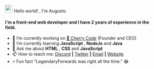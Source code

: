 <img src="https://media.giphy.com/media/hvRJCLFzcasrR4ia7z/giphy.gif" width="25px">  Hello world! , I'm Augusto

#### I'm a front-end web developer and I have 2 years of experience in the field.

- 🔭 I’m currently working on [🍒 Cherry Code](https://cherrycode.com.br)  (Founder and CEO)
- 🌱 I’m currently learning **JavaScript** , **NodeJs** and **Java**
- 💬 Ask me about **HTML** , **CSS** and **JavaScript**
- 📫 How to reach me: [Discord](https://discord.gg/y3KNRB4) **|** [Twitter](https://twitter.com/vulgoaugusto) **|** [Email](mailto:victor.augusto.net@gmail.com) **|** [Website](https://cherrycode.com.br)
- ⚡ Fun fact "LegendaryForwards was right all the time." 😂
